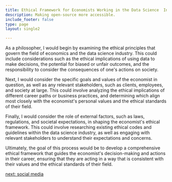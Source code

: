 ```yaml
---
title: Ethical Framework for Economists Working in the Data Science  Industry
description: Making open-source more accessible.
include_footer: false
type: page
layout: single2

---
```


<p>
As a philosopher, I would begin by examining the ethical principles that govern the field of economics and the data science industry. This could include considerations such as the ethical implications of using data to make decisions, the potential for biased or unfair outcomes, and the responsibility to consider the consequences of one's actions on society.

Next, I would consider the specific goals and values of the economist in question, as well as any relevant stakeholders, such as clients, employees, and society at large. This could involve analyzing the ethical implications of different career paths or business practices, and determining which align most closely with the economist's personal values and the ethical standards of their field.

Finally, I would consider the role of external factors, such as laws, regulations, and societal expectations, in shaping the economist's ethical framework. This could involve researching existing ethical codes and guidelines within the data science industry, as well as engaging with relevant stakeholders to understand their expectations and concerns.

Ultimately, the goal of this process would be to develop a comprehensive ethical framework that guides the economist's decision-making and actions in their career, ensuring that they are acting in a way that is consistent with their values and the ethical standards of their field.


<a href="https://workdojos.com/economists/social">next: social media</a>
